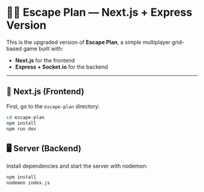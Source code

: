 # 🏃‍♂️ Escape Plan — Next.js + Express Version

This is the upgraded version of **Escape Plan**, a simple multiplayer grid-based game built with:
- **Next.js** for the frontend
- **Express + Socket.io** for the backend

---

## 🚀 Next.js (Frontend)
First, go to the `escape-plan` directory:

```bash
cd escape-plan
npm install
npm run dev
```
## 🖥️ Server (Backend)
Install dependencies and start the server with nodemon:

```bash
npm install
nodemon index.js
```
